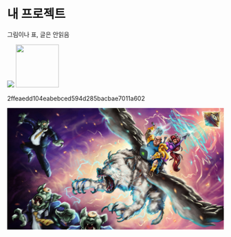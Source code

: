 # 내 프로젝트
그림이나 표, 글은 안읽음

<img src="images/picture01.jpg"> </img>
<img src="images/picture01.jpg" width=100 height=100> </img>


2ffeaedd104eabebced594d285bacbae7011a602

<img src="images/2ffeaedd104eabebced594d285bacbae7011a602.jpg"> </img>
